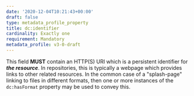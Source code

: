 ```yaml
---
date: '2020-12-04T10:21:43+00:00'
draft: false
type: metadata_profile_property
title: dc:identifier
cardinality: Exactly one
requirement: Mandatory
metadata_profile: v3-0-draft
---
```

This field **MUST** contain an HTTP(S) URI which is a persistent identifier for ***the resource***. In repositories, this is typically a webpage which provides links to other related resources. In the common case of a "splash-page" linking to files in different formats, then one or more instances of the `dc:hasFormat` property may be used to convey this.
